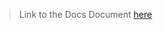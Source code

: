 >Link to the Docs Document [here](https://docs.google.com/document/d/1_Hu2M1_o10QcaJulWHfz1UZHbGUbFDOsjlJzbX7c15w/edit)
